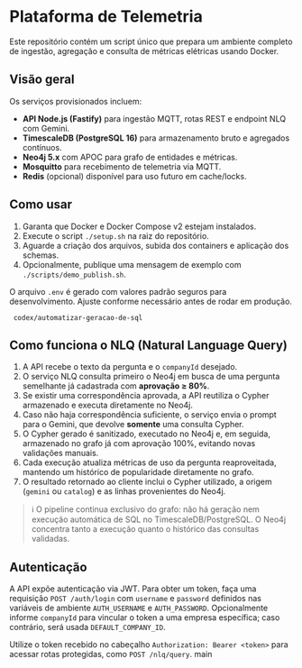 # Plataforma de Telemetria

Este repositório contém um script único que prepara um ambiente completo de ingestão, agregação e consulta de métricas elétricas usando Docker.

## Visão geral

Os serviços provisionados incluem:

- **API Node.js (Fastify)** para ingestão MQTT, rotas REST e endpoint NLQ com Gemini.
- **TimescaleDB (PostgreSQL 16)** para armazenamento bruto e agregados contínuos.
- **Neo4j 5.x** com APOC para grafo de entidades e métricas.
- **Mosquitto** para recebimento de telemetria via MQTT.
- **Redis** (opcional) disponível para uso futuro em cache/locks.

## Como usar

1. Garanta que Docker e Docker Compose v2 estejam instalados.
2. Execute o script `./setup.sh` na raiz do repositório.
3. Aguarde a criação dos arquivos, subida dos containers e aplicação dos schemas.
4. Opcionalmente, publique uma mensagem de exemplo com `./scripts/demo_publish.sh`.

O arquivo `.env` é gerado com valores padrão seguros para desenvolvimento. Ajuste conforme necessário antes de rodar em produção.

     codex/automatizar-geracao-de-sql
## Como funciona o NLQ (Natural Language Query)

1. A API recebe o texto da pergunta e o `companyId` desejado.
2. O serviço NLQ consulta primeiro o Neo4j em busca de uma pergunta semelhante já cadastrada com **aprovação ≥ 80%**.
3. Se existir uma correspondência aprovada, a API reutiliza o Cypher armazenado e executa diretamente no Neo4j.
4. Caso não haja correspondência suficiente, o serviço envia o prompt para o Gemini, que devolve **somente** uma consulta Cypher.
5. O Cypher gerado é sanitizado, executado no Neo4j e, em seguida, armazenado no grafo já com aprovação 100%, evitando novas validações manuais.
6. Cada execução atualiza métricas de uso da pergunta reaproveitada, mantendo um histórico de popularidade diretamente no grafo.
7. O resultado retornado ao cliente inclui o Cypher utilizado, a origem (`gemini` ou `catalog`) e as linhas provenientes do Neo4j.

> ℹ️ O pipeline continua exclusivo do grafo: não há geração nem execução automática de SQL no TimescaleDB/PostgreSQL. O Neo4j concentra tanto a execução quanto o histórico das consultas validadas.

## Autenticação

A API expõe autenticação via JWT. Para obter um token, faça uma requisição `POST /auth/login` com `username` e `password` definidos nas variáveis de ambiente `AUTH_USERNAME` e `AUTH_PASSWORD`. Opcionalmente informe `companyId` para vincular o token a uma empresa específica; caso contrário, será usada `DEFAULT_COMPANY_ID`.

Utilize o token recebido no cabeçalho `Authorization: Bearer <token>` para acessar rotas protegidas, como `POST /nlq/query`.
     main
